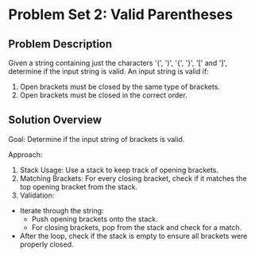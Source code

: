 # Problem Set 2: Valid Parentheses
## Problem Description
Given a string containing just the characters '(', ')', '{', '}', '[' and ']', determine if the input string is
valid. An input string is valid if:
1. Open brackets must be closed by the same type of brackets.
2. Open brackets must be closed in the correct order.
## Solution Overview

Goal: Determine if the input string of brackets is valid.

Approach:
1. Stack Usage: Use a stack to keep track of opening brackets.
2. Matching Brackets: For every closing bracket, check if it matches the top opening bracket from the stack.
3. Validation:
- Iterate through the string:
  - Push opening brackets onto the stack.
  - For closing brackets, pop from the stack and check for a match.
- After the loop, check if the stack is empty to ensure all brackets were properly closed.
